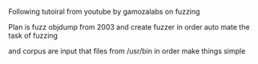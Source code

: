 Following tutoiral from youtube by gamozalabs
 on fuzzing

Plan is fuzz objdump from 2003
and create fuzzer in order auto mate the task of fuzzing

and corpus are input that files from /usr/bin in order make things
simple

